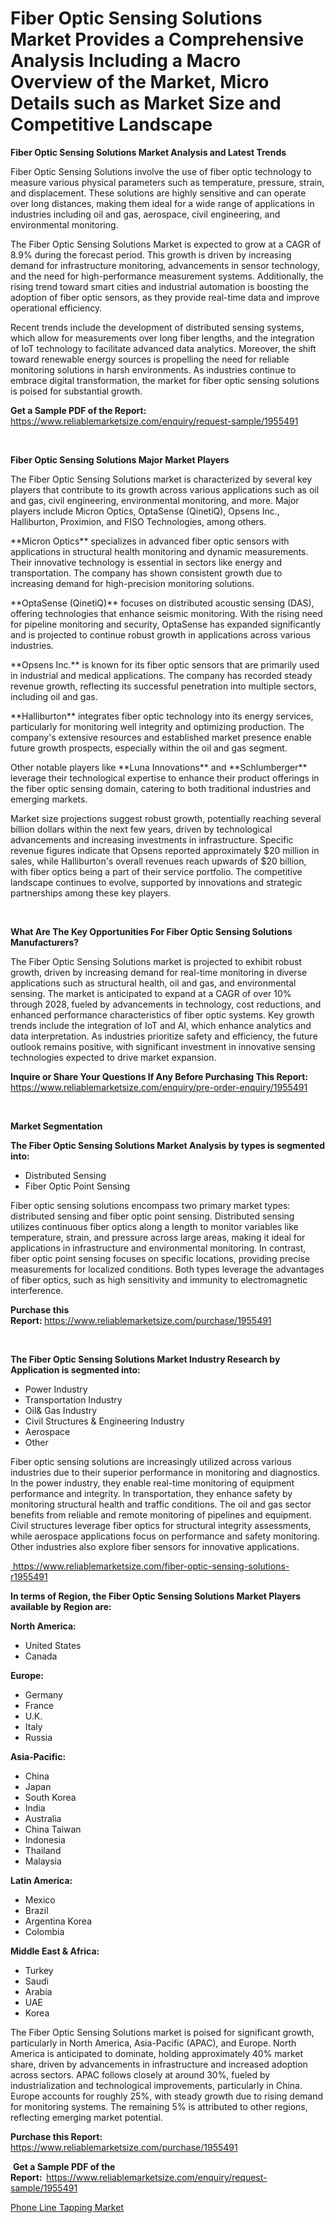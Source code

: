 <p><h1>Fiber Optic Sensing Solutions Market Provides a Comprehensive Analysis Including a Macro Overview of the Market, Micro Details such as Market Size and Competitive Landscape</h1></p><p><strong>Fiber Optic Sensing Solutions Market Analysis and Latest Trends</strong></p>
<p><p>Fiber Optic Sensing Solutions involve the use of fiber optic technology to measure various physical parameters such as temperature, pressure, strain, and displacement. These solutions are highly sensitive and can operate over long distances, making them ideal for a wide range of applications in industries including oil and gas, aerospace, civil engineering, and environmental monitoring.</p><p>The Fiber Optic Sensing Solutions Market is expected to grow at a CAGR of 8.9% during the forecast period. This growth is driven by increasing demand for infrastructure monitoring, advancements in sensor technology, and the need for high-performance measurement systems. Additionally, the rising trend toward smart cities and industrial automation is boosting the adoption of fiber optic sensors, as they provide real-time data and improve operational efficiency.</p><p>Recent trends include the development of distributed sensing systems, which allow for measurements over long fiber lengths, and the integration of IoT technology to facilitate advanced data analytics. Moreover, the shift toward renewable energy sources is propelling the need for reliable monitoring solutions in harsh environments. As industries continue to embrace digital transformation, the market for fiber optic sensing solutions is poised for substantial growth.</p></p>
<p><strong>Get a Sample PDF of the Report:&nbsp;</strong> <a href="https://www.reliablemarketsize.com/enquiry/request-sample/1955491?utm_campaign=3168&utm_medium=2&utm_source=Github&utm_content=ia&utm_term=06042025&utm_id=fiber-optic-sensing-solutions">https://www.reliablemarketsize.com/enquiry/request-sample/1955491</a></p>
<p>&nbsp;</p>
<p><strong>Fiber Optic Sensing Solutions Major Market Players</strong></p>
<p><p>The Fiber Optic Sensing Solutions market is characterized by several key players that contribute to its growth across various applications such as oil and gas, civil engineering, environmental monitoring, and more. Major players include Micron Optics, OptaSense (QinetiQ), Opsens Inc., Halliburton, Proximion, and FISO Technologies, among others.</p><p>**Micron Optics** specializes in advanced fiber optic sensors with applications in structural health monitoring and dynamic measurements. Their innovative technology is essential in sectors like energy and transportation. The company has shown consistent growth due to increasing demand for high-precision monitoring solutions.</p><p>**OptaSense (QinetiQ)** focuses on distributed acoustic sensing (DAS), offering technologies that enhance seismic monitoring. With the rising need for pipeline monitoring and security, OptaSense has expanded significantly and is projected to continue robust growth in applications across various industries.</p><p>**Opsens Inc.** is known for its fiber optic sensors that are primarily used in industrial and medical applications. The company has recorded steady revenue growth, reflecting its successful penetration into multiple sectors, including oil and gas.</p><p>**Halliburton** integrates fiber optic technology into its energy services, particularly for monitoring well integrity and optimizing production. The company's extensive resources and established market presence enable future growth prospects, especially within the oil and gas segment.</p><p>Other notable players like **Luna Innovations** and **Schlumberger** leverage their technological expertise to enhance their product offerings in the fiber optic sensing domain, catering to both traditional industries and emerging markets.</p><p>Market size projections suggest robust growth, potentially reaching several billion dollars within the next few years, driven by technological advancements and increasing investments in infrastructure. Specific revenue figures indicate that Opsens reported approximately $20 million in sales, while Halliburton's overall revenues reach upwards of $20 billion, with fiber optics being a part of their service portfolio. The competitive landscape continues to evolve, supported by innovations and strategic partnerships among these key players.</p></p>
<p>&nbsp;</p>
<p><strong>What Are The Key Opportunities For Fiber Optic Sensing Solutions Manufacturers?</strong></p>
<p><p>The Fiber Optic Sensing Solutions market is projected to exhibit robust growth, driven by increasing demand for real-time monitoring in diverse applications such as structural health, oil and gas, and environmental sensing. The market is anticipated to expand at a CAGR of over 10% through 2028, fueled by advancements in technology, cost reductions, and enhanced performance characteristics of fiber optic systems. Key growth trends include the integration of IoT and AI, which enhance analytics and data interpretation. As industries prioritize safety and efficiency, the future outlook remains positive, with significant investment in innovative sensing technologies expected to drive market expansion.</p></p>
<p><strong>Inquire or Share Your Questions If Any Before Purchasing This Report:</strong> <a href="https://www.reliablemarketsize.com/enquiry/pre-order-enquiry/1955491?utm_campaign=3168&utm_medium=2&utm_source=Github&utm_content=ia&utm_term=06042025&utm_id=fiber-optic-sensing-solutions">https://www.reliablemarketsize.com/enquiry/pre-order-enquiry/1955491</a></p>
<p>&nbsp;</p>
<p><strong>Market Segmentation</strong></p>
<p><strong>The Fiber Optic Sensing Solutions Market Analysis by types is segmented into:</strong></p>
<p><ul><li>Distributed Sensing</li><li>Fiber Optic Point Sensing</li></ul></p>
<p><p>Fiber optic sensing solutions encompass two primary market types: distributed sensing and fiber optic point sensing. Distributed sensing utilizes continuous fiber optics along a length to monitor variables like temperature, strain, and pressure across large areas, making it ideal for applications in infrastructure and environmental monitoring. In contrast, fiber optic point sensing focuses on specific locations, providing precise measurements for localized conditions. Both types leverage the advantages of fiber optics, such as high sensitivity and immunity to electromagnetic interference.</p></p>
<p><strong>Purchase this Report:&nbsp;</strong><a href="https://www.reliablemarketsize.com/purchase/1955491?utm_campaign=3168&utm_medium=2&utm_source=Github&utm_content=ia&utm_term=06042025&utm_id=fiber-optic-sensing-solutions">https://www.reliablemarketsize.com/purchase/1955491</a></p>
<p>&nbsp;</p>
<p><strong>The Fiber Optic Sensing Solutions Market Industry Research by Application is segmented into:</strong></p>
<p><ul><li>Power Industry</li><li>Transportation Industry</li><li>Oil& Gas Industry</li><li>Civil Structures & Engineering Industry</li><li>Aerospace</li><li>Other</li></ul></p>
<p><p>Fiber optic sensing solutions are increasingly utilized across various industries due to their superior performance in monitoring and diagnostics. In the power industry, they enable real-time monitoring of equipment performance and integrity. In transportation, they enhance safety by monitoring structural health and traffic conditions. The oil and gas sector benefits from reliable and remote monitoring of pipelines and equipment. Civil structures leverage fiber optics for structural integrity assessments, while aerospace applications focus on performance and safety monitoring. Other industries also explore fiber sensors for innovative applications.</p></p>
<p><a href="https://www.reliablemarketsize.com/fiber-optic-sensing-solutions-r1955491?utm_campaign=3168&utm_medium=2&utm_source=Github&utm_content=ia&utm_term=06042025&utm_id=fiber-optic-sensing-solutions">&nbsp;https://www.reliablemarketsize.com/fiber-optic-sensing-solutions-r1955491</a></p>
<p><strong>In terms of Region, the Fiber Optic Sensing Solutions Market Players available by Region are:</strong></p>
<p>
    <p> <strong> North America: </strong>
        <ul>
            <li>United States</li>
            <li>Canada</li>
        </ul>
        </p> 
    <p> <strong> Europe: </strong>
        <ul>
            <li>Germany</li>
            <li>France</li>
            <li>U.K.</li>
            <li>Italy</li>
            <li>Russia</li>
        </ul>
        </p> 
    <p> <strong> Asia-Pacific: </strong>
        <ul>
            <li>China</li>
            <li>Japan</li>
            <li>South Korea</li>
            <li>India</li>
            <li>Australia</li>
            <li>China Taiwan</li>
            <li>Indonesia</li>
            <li>Thailand</li>
            <li>Malaysia</li>
        </ul>
        </p> 
    <p> <strong> Latin America: </strong>
        <ul>
            <li>Mexico</li>
            <li>Brazil</li>
            <li>Argentina Korea</li>
            <li>Colombia</li>
        </ul>
        </p> 
    <p> <strong> Middle East & Africa: </strong>
        <ul>
            <li>Turkey</li>
            <li>Saudi</li>
            <li>Arabia</li>
            <li>UAE</li>
            <li>Korea</li>
        </ul>
    </p>
    </p>
<p><p>The Fiber Optic Sensing Solutions market is poised for significant growth, particularly in North America, Asia-Pacific (APAC), and Europe. North America is anticipated to dominate, holding approximately 40% market share, driven by advancements in infrastructure and increased adoption across sectors. APAC follows closely at around 30%, fueled by industrialization and technological improvements, particularly in China. Europe accounts for roughly 25%, with steady growth due to rising demand for monitoring systems. The remaining 5% is attributed to other regions, reflecting emerging market potential.</p></p>
<p><strong>Purchase this Report: </strong><a href="https://www.reliablemarketsize.com/purchase/1955491?utm_campaign=3168&utm_medium=2&utm_source=Github&utm_content=ia&utm_term=06042025&utm_id=fiber-optic-sensing-solutions">https://www.reliablemarketsize.com/purchase/1955491</a></p>
<p>&nbsp;<strong>Get a Sample PDF of the Report:&nbsp;&nbsp;</strong><a href="https://www.reliablemarketsize.com/enquiry/request-sample/1955491?utm_campaign=3168&utm_medium=2&utm_source=Github&utm_content=ia&utm_term=06042025&utm_id=fiber-optic-sensing-solutions">https://www.reliablemarketsize.com/enquiry/request-sample/1955491</a></p>
<p><strong></strong></p>
<p><p><a href="https://github.com/plawragarile/Market-Research-Report-List-1/blob/main/phone-line-tapping-market.md?utm_campaign=3168&utm_medium=2&utm_source=Github&utm_content=ia&utm_term=06042025&utm_id=fiber-optic-sensing-solutions">Phone Line Tapping Market</a></p></p>